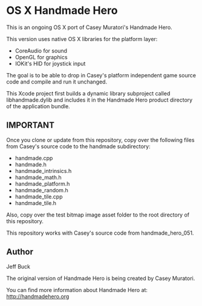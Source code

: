 OS X Handmade Hero
==================

This is an ongoing OS X port of Casey Muratori's Handmade Hero.

This version uses native OS X libraries for the platform layer:
- CoreAudio for sound
- OpenGL for graphics
- IOKit's HID for joystick input

The goal is to be able to drop in Casey's platform independent
game source code and compile and run it unchanged.

This Xcode project first builds a dynamic library subproject
called libhandmade.dylib and includes it in the Handmade Hero
product directory of the application bundle.



IMPORTANT
---------

Once you clone or update from this repository, copy over the
following files from Casey's source code to the handmade
subdirectory:
- handmade.cpp
- handmade.h
- handmade_intrinsics.h
- handmade_math.h
- handmade_platform.h
- handmade_random.h
- handmade_tile.cpp
- handmade_tile.h

Also, copy over the test bitmap image asset folder to the
root directory of this repository.

This repository works with Casey's source code from
handmade_hero_051.


Author
------
Jeff Buck

The original version of Handmade Hero is being created by Casey Muratori.

You can find more information about Handmade Hero at:
	http://handmadehero.org


